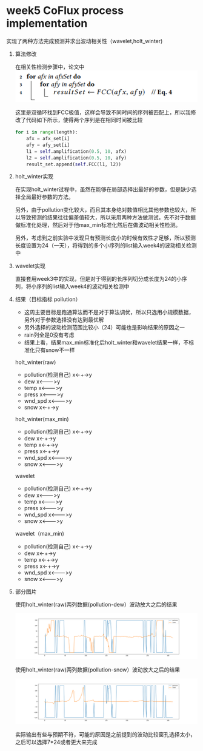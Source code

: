 # week5 CoFlux process implementation

实现了两种方法完成预测并求出波动相关性（wavelet,holt_winter)

1. 算法修改

   在相关性检测步骤中，论文中![image-20210410203447783](week5_CoFlux_process_implementation.assets/image-20210410203447783.png)

   这里是双循环找到FCC极值，这样会导致不同时间的序列被匹配上，所以我修改了代码如下所示，使得两个序列是在相同时间被比较

   ```python
   for i in range(length):
       afx = afx_set[i]
       afy = afy_set[i]
       l1 = self.amplification(0.5, 10, afx)
       l2 = self.amplification(0.5, 10, afy)
       result_set.append(self.FCC(l1, l2))
   ```

2. holt_winter实现

   在实现holt_winter过程中，虽然在能够在局部选择出最好的参数，但是缺少选择全局最好参数的方法。

   另外，由于pollution变化较大，而且其本身绝对数值相比其他参数也较大，所以导致预测的结果往往偏差值较大，所以采用两种方法做测试，先不对于数据做标准化处理，然后对于他max_min标准化然后在做波动相关性检测。

   另外，考虑到之前实验中发现只有预测长度小的时候有效性才足够，所以预测长度设置为24（一天），将得到的多个小序列的list输入week4的波动相关检测中

3. wavelet实现

   直接套用week3中的实现，但是对于得到的长序列切分成长度为24的小序列，将小序列的list输入week4的波动相关检测中

4. 结果（目标指标 pollution）

   * 这周主要目标是跑通算法而不是对于算法调优，所以只选用小规模数据，另外对于参数选择没有达到最优解
   * 另外选择的波动检测范围比较小（24）可能也是影响结果的原因之一
   * rain列全是0没有考虑
   * 结果上看，结果max_min标准化后holt_winter和wavelet结果一样，不标准化只有snow不一样

   holt_winter(raw)

   * pollution(检测自己)  x<-+->y
   * dew                            x<--->y
   * temp                          x<--->y
   * press                          x<--->y
   * wnd_spd                    x<--->y
   * snow                          x<-+->y

   holt_winter(max_min)

   * pollution(检测自己)  x<-+->y
   * dew                            x<-+->y
   * temp                          x<-+->y
   * press                          x<-+->y
   * wnd_spd                   x<--->y
   * snow                         x<--->y

   wavelet

   * pollution(检测自己)  x<-+->y
   * dew                            x<--->y
   * temp                          x<--->y
   * press                          x<--->y
   * wnd_spd                   x<--->y
   * snow                         x<--->y

   wavelet（max_min)

   * pollution(检测自己)  x<-+->y
   * dew                            x<-+->y
   * temp                          x<-+->y
   * press                          x<-+->y
   * wnd_spd                   x<--->y
   * snow                         x<--->y

5. 部分图片

   使用holt_winter(raw)两列数据(pollution-dew）波动放大之后的结果

   ![image-20210410212154732](week5_CoFlux_process_implementation.assets/image-20210410212154732.png)

   使用holt_winter(raw)两列数据(pollution-snow）波动放大之后的结果

   ![image-20210410212256239](week5_CoFlux_process_implementation.assets/image-20210410212256239.png)

   实际输出有些与预期不符，可能的原因是之前提到的波动比较窗孔选择太小，之后可以选择7*24或者更大来完成

   

   